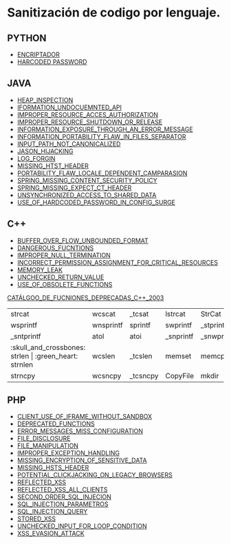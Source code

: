 # Sanitización de codigo por lenguaje.

## PYTHON


* [ENCRIPTADOR](Python/ENCRIPTACION/readme.md)
* [HARCODED PASSWORD](Python/HARCODED_PASSWORD/HarcodedPassword.py)

## JAVA

* [HEAP_INSPECTION](JAVA/HEAP_INSPECTION.java)
* [IFORMATION_UNDOCUEMNTED_API](JAVA/IFORMATION_UNDOCUEMNTED_API.java)
* [IMPROPER_RESOURCE_ACCES_AUTHORIZATION](JAVA/IMPROPER_RESOURCE_ACCES_AUTHORIZATION.java)
* [IMPROPER_RESOURCE_SHUTDOWN_OR_RELEASE](JAVA/IMPROPER_RESOURCE_SHUTDOWN_OR_RELEASE.java)
* [INFORMATION_EXPOSURE_THROUGH_AN_ERROR_MESSAGE](JAVA/INFORMATION_EXPOSURE_THROUGH_AN_ERROR_MESSAGE.java)
* [INFORMATION_PORTABILITY_FLAW_IN_FILES_SEPARATOR](JAVA/INFORMATION_PORTABILITY_FLAW_IN_FILES_SEPARATOR.java)
* [INPUT_PATH_NOT_CANONICALIZED](JAVA/INPUT_PATH_NOT_CANONICALIZED.java)
* [JASON_HIJACKING](JAVA/JASON_HIJACKING.java)
* [LOG_FORGIN](JAVA/LOG_FORGIN.java)
* [MISSING_HTST_HEADER](JAVA/MISSING_HTST_HEADER.java)
* [PORTABILITY_FLAW_LOCALE_DEPENDENT_CAMPARASION](JAVA/PORTABILITY_FLAW_LOCALE_DEPENDENT_CAMPARASION.java)
* [SPRING_MISSING_CONTENT_SECURITY_POLICY](JAVA/SPRING_MISSING_CONTENT_SECURITY_POLICY.java)
* [SPRING_MISSING_EXPECT_CT_HEADER](JAVA/SPRING_MISSING_EXPECT_CT_HEADER.java)
* [UNSYNCHRONIZED_ACCESS_TO_SHARED_DATA](JAVA/UNSYNCHRONIZED_ACCESS_TO_SHARED_DATA.java)
* [USE_OF_HARDCODED_PASSWORD_IN_CONFIG_SURGE](JAVA/USE_OF_HARDCODED_PASSWORD_IN_CONFIG_SURGE.java)

## C++ 

* [BUFFER_OVER_FLOW_UNBOUNDED_FORMAT](C_PP/BUFFER_OVER_FLOW_UNBOUNDED_FORMAT.cpp)
* [DANGEROUS_FUCNTIONS](C_PP/DANGEROUS_FUCNTIONS.cpp)
* [IMPROPER_NULL_TERMINATION](C_PP/IMPROPER_NULL_TERMINATION.cpp)
* [INCORRECT_PERMISSION_ASSIGNMENT_FOR_CRITICAL_RESOURCES](C_PP/INCORRECT_PERMISSION_ASSIGNMENT_FOR_CRITICAL_RESOURCES.cpp)
* [MEMORY_LEAK](C_PP/MEMORY_LEAK.cpp)
* [UNCHECKED_RETURN_VALUE](C_PP/UNCHECKED_RETURN_VALUE.cpp)
* [USE_OF_OBSOLETE_FUNCTIONS](C_PP/USE_OF_OBSOLETE_FUNCTIONS.cpp)

[CATÁLGOO_DE_FUCNIONES_DEPRECADAS_C++_2003](C_PP/cpp_2003/CAT_FUNC_DEPRECATED_2003.md)

<table>
    <tr>
        <td>strcat</td>
        <td>wcscat</td>
        <td>_tcsat</td>
        <td>lstrcat</td>
        <td>StrCat</td>
    </tr>
    <tr>
        <td>wsprintf</td>
        <td>wnsprintf</td>
        <td>sprintf</td>
        <td>swprintf</td>
        <td>_stprintf</td>
    </tr>
    <tr>
        <td>_sntprintf</td>
        <td>atol</td>
        <td>atoi</td>
        <td>_snprintf</td>
        <td>_snwprintf</td>
    </tr>
    <tr>
        <td> :skull_and_crossbones: strlen | :green_heart: strnlen </td>
        <td>wcslen</td>
        <td>_tcslen</td>
        <td>memset</td>
        <td>memcpy</td>
    </tr>
    <tr>
        <td>strncpy</td>
        <td>wcsncpy</td>
        <td>_tcsncpy</td>
        <td>CopyFile</td>
        <td>mkdir</td>
    </tr>
</table>

## PHP
* [CLIENT_USE_OF_IFRAME_WITHOUT_SANDBOX](PHP/CLIENT_USE_OF_IFRAME_WITHOUT_SANDBOX.php)
* [DEPRECATED_FUNCTIONS](PHP/DEPRECATED_FUNCTIONS.php)
* [ERROR_MESSAGES_MISS_CONFIGURATION](PHP/ERROR_MESSAGES_MISS_CONFIGURATION.php)
* [FILE_DISCLOSURE](PHP/FILE_DISCLOSURE.php)
* [FILE_MANIPULATION](PHP/FILE_MANIPULATION.php)
* [IMPROPER_EXCEPTION_HANDLING](PHP/IMPROPER_EXCEPTION_HANDLING.php)
* [MISSING_ENCRYPTION_OF_SENSITIVE_DATA](PHP/MISSING_ENCRYPTION_OF_SENSITIVE_DATA.php)
* [MISSING_HSTS_HEADER](PHP/MISSING_HSTS_HEADER.php)
* [POTENTIAL_CLICKJACKING_ON_LEGACY_BROWSERS](PHP/POTENTIAL_CLICKJACKING_ON_LEGACY_BROWSERS.php)
* [REFLECTED_XSS](PHP/REFLECTED_XSS.php)
* [REFLECTED_XSS_ALL_CLIENTS](PHP/REFLECTED_XSS_ALL_CLIENTS.php)
* [SECOND_ORDER_SQL_INJECION](PHP/SECOND_ORDER_SQL_INJECION.php)
* [SQL_INJECTION_PARAMETROS](PHP/SQL_INJECTION/SQL_INJECTION_PARAMETROS.php)
* [SQL_INJECTION_QUERY](PHP/SQL_INJECTION/SQL_INJECTION_QUERY.php)
* [STORED_XSS](PHP/STORED_XSS.php)
* [UNCHECKED_INPUT_FOR_LOOP_CONDITION](PHP/UNCHECKED_INPUT_FOR_LOOP_CONDITION.php)
* [XSS_EVASION_ATTACK](PHP/XSS_EVASION_ATTACK.php)
